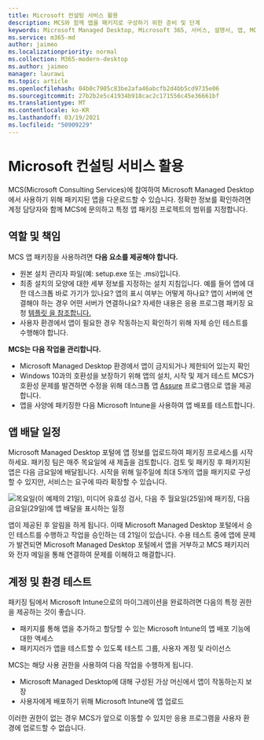 ```yaml
---
title: Microsoft 컨설팅 서비스 활용
description: MCS와 함께 앱을 패키지로 구성하기 위한 준비 및 단계
keywords: Microsoft Managed Desktop, Microsoft 365, 서비스, 설명서, 앱, MCS, 패키징
ms.service: m365-md
author: jaimeo
ms.localizationpriority: normal
ms.collection: M365-modern-desktop
ms.author: jaimeo
manager: laurawi
ms.topic: article
ms.openlocfilehash: 04b0c7905c83be2afa46abcfb2d4bb5cd9735e06
ms.sourcegitcommit: 27b2b2e5c41934b918cac2c171556c45e36661bf
ms.translationtype: MT
ms.contentlocale: ko-KR
ms.lasthandoff: 03/19/2021
ms.locfileid: "50909229"
---
```

# <a name="working-with-microsoft-consulting-services"></a>Microsoft 컨설팅 서비스 활용

MCS(Microsoft Consulting Services)에 참여하여 Microsoft Managed Desktop에서 사용하기 위해 패키지된 앱을 다운로드할 수 있습니다. 정확한 정보를 확인하려면 계정 담당자와 함께 MCS에 문의하고 특정 앱 패키징 프로젝트의 범위를 지정합니다.

## <a name="roles-and-responsibilities"></a>역할 및 책임

MCS 앱 패키징을 사용하려면 **다음 요소를 제공해야 합니다.**

- 원본 설치 관리자 파일(예: setup.exe 또는 .msi)입니다.
- 최종 설치의 모양에 대한 세부 정보를 지정하는 설치 지침입니다. 예를 들어 앱에 대한 데스크톱 바로 가기가 있나요? 앱의 표시 여부는 어떻게 하나요? 앱이 서버에 연결해야 하는 경우 어떤 서버가 연결하나요? 자세한 내용은 응용 프로그램 패키징 요청 [템플릿 을 참조합니다.](https://github.com/MicrosoftDocs/microsoft-365-docs/raw/public/microsoft-365/managed-desktop/get-ready/downloads/app-packaging-template.docx)
- 사용자 환경에서 앱이 필요한 경우 작동하는지 확인하기 위해 자체 승인 테스트를 수행해야 합니다.

**MCS는 다음 작업을 관리합니다.**

- Microsoft Managed Desktop 환경에서 앱이 금지되거나 제한되어 있는지 확인
- Windows 10과의 호환성을 보장하기 위해 앱의 설치, 시작 및 제거 테스트 MCS가 호환성 문제를 발견하면 수정을 위해 데스크톱 앱 [Assure](/fasttrack/win-10-desktop-app-assure) 프로그램으로 앱을 제공합니다.
- 앱을 사양에 패키징한 다음 Microsoft Intune을 사용하여 앱 배포를 테스트합니다.

## <a name="app-delivery-schedule"></a>앱 배달 일정

Microsoft Managed Desktop 포털에 앱 정보를 업로드하여 패키징 프로세스를 시작하세요. 패키징 팀은 매주 목요일에 새 제출을 검토합니다. 검토 및 패키징 후 패키지된 앱은 다음 금요일에 배달됩니다. 시작을 위해 일주일에 최대 5개의 앱을 패키지로 구성할 수 있지만, 서비스는 요구에 따라 확장할 수 있습니다.

![목요일(이 예제의 21일), 미디어 유효성 검사, 다음 주 월요일(25일)에 패키징, 다음 금요일(29일)에 앱 배달을 표시하는 일정](../../media/MCS-cal.png)

앱이 제공된 후 알림을 하게 됩니다. 이때 Microsoft Managed Desktop 포털에서 승인 테스트를 수행하고 작업을 승인하는 데 21일이 있습니다. 수용 테스트 중에 앱에 문제가 발견되면 Microsoft Managed Desktop 포털에서 앱을 거부하고 MCS 패키지러와 전자 메일을 통해 연결하여 문제를 이해하고 해결합니다.

## <a name="testing-accounts-and-environment"></a>계정 및 환경 테스트

패키징 팀에서 Microsoft Intune으로의 마이그레이션을 완료하려면 다음의 특정 권한을 제공하는 것이 좋습니다.
 
-   패키지를 통해 앱을 추가하고 할당할 수 있는 Microsoft Intune의 앱 배포 기능에 대한 액세스 
-   패키지러가 앱을 테스트할 수 있도록 테스트 그룹, 사용자 계정 및 라이선스

MCS는 해당 사용 권한을 사용하여 다음 작업을 수행하게 됩니다.
 
-   Microsoft Managed Desktop에 대해 구성된 가상 머신에서 앱이 작동하는지 보장
-   사용자에게 배포하기 위해 Microsoft Intune에 앱 업로드

이러한 권한이 없는 경우 MCS가 앞으로 이동할 수 있지만 응용 프로그램을 사용자 환경에 업로드할 수 없습니다.